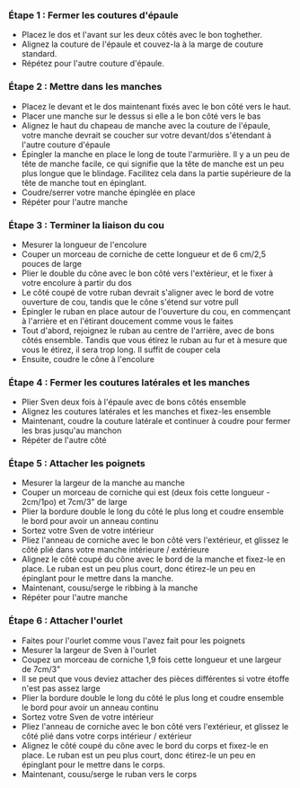 ### Étape 1 : Fermer les coutures d'épaule

-   Placez le dos et l'avant sur les deux côtés avec le bon toghether.
-   Alignez la couture de l'épaule et couvez-la à la marge de couture standard.
-   Répétez pour l'autre couture d'épaule.

### Étape 2 : Mettre dans les manches

-   Placez le devant et le dos maintenant fixés avec le bon côté vers le haut.
-   Placer une manche sur le dessus si elle a le bon côté vers le bas
-   Alignez le haut du chapeau de manche avec la couture de l'épaule, votre manche devrait se coucher sur votre devant/dos s'étendant à l'autre couture d'épaule
-   Épingler la manche en place le long de toute l'armurière. Il y a un peu de tête de manche facile, ce qui signifie que la tête de manche est un peu plus longue que le blindage. Facilitez cela dans la partie supérieure de la tête de manche tout en épinglant.
-   Coudre/serrer votre manche épinglée en place
-   Répéter pour l'autre manche

### Étape 3 : Terminer la liaison du cou

-   Mesurer la longueur de l'encolure
-   Couper un morceau de corniche de cette longueur et de 6 cm/2,5 pouces de large
-   Plier le double du cône avec le bon côté vers l'extérieur, et le fixer à votre encolure à partir du dos
-   Le côté coupé de votre ruban devrait s'aligner avec le bord de votre ouverture de cou, tandis que le cône s'étend sur votre pull
-   Épingler le ruban en place autour de l'ouverture du cou, en commençant à l'arrière et en l'étirant doucement comme vous le faites
-   Tout d'abord, rejoignez le ruban au centre de l'arrière, avec de bons côtés ensemble. Tandis que vous étirez le ruban au fur et à mesure que vous le étirez, il sera trop long. Il suffit de couper cela
-   Ensuite, coudre le cône à l'encolure

### Étape 4 : Fermer les coutures latérales et les manches

-   Plier Sven deux fois à l'épaule avec de bons côtés ensemble
-   Alignez les coutures latérales et les manches et fixez-les ensemble
-   Maintenant, coudre la couture latérale et continuer à coudre pour fermer les bras jusqu'au manchon
-   Répéter de l'autre côté

### Étape 5 : Attacher les poignets

-   Mesurer la largeur de la manche au manche
-   Couper un morceau de corniche qui est (deux fois cette longueur - 2cm/1po) et 7cm/3" de large
-   Plier la bordure double le long du côté le plus long et coudre ensemble le bord pour avoir un anneau continu
-   Sortez votre Sven de votre intérieur
-   Pliez l'anneau de corniche avec le bon côté vers l'extérieur, et glissez le côté plié dans votre manche intérieure / extérieure
-   Alignez le côté coupé du cône avec le bord de la manche et fixez-le en place. Le ruban est un peu plus court, donc étirez-le un peu en épinglant pour le mettre dans la manche.
-   Maintenant, cousu/serge le ribbing à la manche
-   Répéter pour l'autre manche

### Étape 6 : Attacher l'ourlet

-   Faites pour l'ourlet comme vous l'avez fait pour les poignets
-   Mesurer la largeur de Sven à l'ourlet
-   Coupez un morceau de corniche 1,9 fois cette longueur et une largeur de 7cm/3"
-   Il se peut que vous deviez attacher des pièces différentes si votre étoffe n'est pas assez large
-   Plier la bordure double le long du côté le plus long et coudre ensemble le bord pour avoir un anneau continu
-   Sortez votre Sven de votre intérieur
-   Pliez l'anneau de corniche avec le bon côté vers l'extérieur, et glissez le côté plié dans votre corps intérieur / extérieur
-   Alignez le côté coupé du cône avec le bord du corps et fixez-le en place. Le ruban est un peu plus court, donc étirez-le un peu en épinglant pour le mettre dans le corps.
-   Maintenant, cousu/serge le ruban vers le corps
